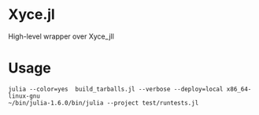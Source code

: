 # Xyce.jl

High-level wrapper over Xyce_jll

# Usage

```
julia --color=yes  build_tarballs.jl --verbose --deploy=local x86_64-linux-gnu
~/bin/julia-1.6.0/bin/julia --project test/runtests.jl
```